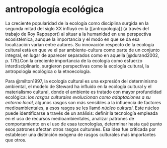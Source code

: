 # antropología ecológica
La creciente popularidad de la ecología como disciplina surgida en la segunda mitad del siglo XX influyó en la [[antropología]] (a través del trabajo de Roy Rappaport) al situar a la humanidad en una perspectiva ecosistémica, aunque la importancia y el modo en que se da esa localización varían entre autores. Su innovación respecto de la ecología cultural está en que ve el par ambiente-cultura como parte de un conjunto integral, en lugar de aparecer separados como en aquella [@durand2002, p. 175].Con la creciente importancia de la ecología como esfuerzo interdisciplinario, surgieron perspectivas como la ecología cultural, la antropología ecológica o la etnoecología.

Para @milton1997, la ecología cultural es una expresión del determinismo ambiental, el modelo de Steward ha influido en la ecología cultural y el materialismo cultural, donde el ambiente es tratado con mayor profundidad ecológica: _los rasgos culturales evolucionan como adaptaciones a su entorno local_, algunos rasgos son más sensibles a la influencia de factores medioambientales, a esos rasgos se les llamó _núcleo cultural_. Este núcleo puede identificarse a través de un análisis: definir la tecnología empleada en el uso de recursos medioambientales, analizar patrones de comportamiento en el uso de esas tecnologías, determinar hasta qué punto esos patrones afectan otros rasgos culturales. Esa idea fue criticada por establecer una distinción exógena de rasgos culturales más importantes que otros.
